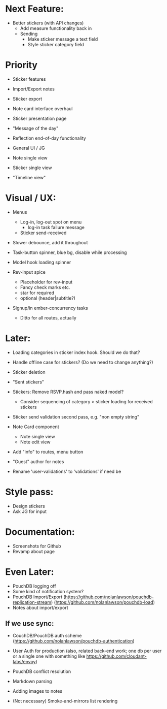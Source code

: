 # Next Feature:
- Better stickers (with API changes)
  - Add measure functionality back in
  - Sending
    - Make sticker message a text field
    - Style sticker category field

# Priority
- Sticker features
- Import/Export notes
- Sticker export
- Note card interface overhaul
- Sticker presentation page
- "Message of the day"
- Reflection end-of-day functionality

- General UI / JG
- Note single view
- Sticker single view
- "Timeline view"

# Visual / UX:
- Menus
  - Log-in, log-out spot on menu
    - log-in task failure message
  - Sticker send-received
- Slower debounce, add it throughout
- Task-button spinner, blue bg, disable while processing
- Model hook loading spinner

- Rev-input spice
  - Placeholder for rev-input
  - Fancy check marks etc.
  - star for required
  - optional (header|subtitle?)

- Signup/in ember-concurrency tasks
  - Ditto for all routes, actually

# Later:
- Loading categories in sticker index hook. Should we do that?

- Handle offline case for stickers? (Do we need to change anything?)
- Sticker deletion
- "Sent stickers"

- Stickers: Remove RSVP.hash and pass naked model?
  - Consider sequencing of category > sticker loading for received stickers
- Sticker send validation second pass, e.g. "non empty string"

- Note Card component
  - Note single view
  - Note edit view
- Add "info" to routes, menu button
- "Guest" author for notes
- Rename 'user-validations' to 'validations' if need be

# Style pass:
- Design stickers
- Ask JG for input

# Documentation:
- Screenshots for Github
- Revamp about page

# Even Later:
- PouchDB logging off
- Some kind of notification system?
- PouchDB Import/Export
    (https://github.com/nolanlawson/pouchdb-replication-stream)
    (https://github.com/nolanlawson/pouchdb-load)
- Notes about import/export

## If we use sync:
- CouchDB/PouchDB auth scheme
  (https://github.com/nolanlawson/pouchdb-authentication)
- User Auth for production
  (also, related back-end work; one db per user or a single one with something like https://github.com/cloudant-labs/envoy)
- PouchDB conflict resolution

- Markdown parsing
- Adding images to notes
- (Not necessary) Smoke-and-mirrors list rendering

